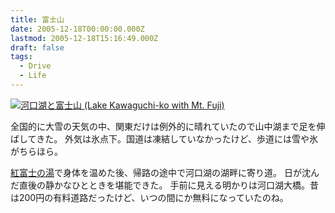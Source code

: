 ```yaml
---
title: 富士山
date: 2005-12-18T00:00:00.000Z
lastmod: 2005-12-18T15:16:49.000Z
draft: false
tags:
  - Drive
  - Life
---
```


[![河口湖と富士山 (Lake Kawaguchi-ko with Mt. Fuji)](https://farm1.staticflickr.com/38/74728253_0db85422b7_m.jpg "河口湖と富士山 (Lake Kawaguchi-ko with Mt. Fuji)")](http://www.flickr.com/photos/machu/74728253/)

全国的に大雪の天気の中、関東だけは例外的に晴れていたので山中湖まで足を伸ばしてきた。 外気は氷点下。国道は凍結していなかったけど、歩道には雪や氷がちらほら。

[紅富士の湯](http://www.benifuji.co.jp/benifuji/)で身体を温めた後、帰路の途中で河口湖の湖畔に寄り道。 日が沈んだ直後の静かなひとときを堪能できた。 手前に見える明かりは河口湖大橋。昔は200円の有料道路だったけど、いつの間にか無料になっていたのね。
